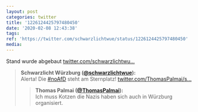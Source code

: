 ```yaml
---
layout: post
categories: twitter
title: '1226124425797480450'
date: '2020-02-08 12:43:38'
tags: 
ref: 'https://twitter.com/schwarzlichtwue/status/1226124425797480450'
media:
---
```

Stand wurde abgebaut [twitter.com/schwarzlichtwu…](https://twitter.com/schwarzlichtwue/status/1226106496674652160) 


> <b>Schwarzlicht Würzburg ([@schwarzlichtwue](https://twitter.com/schwarzlichtwue)):</b>  
>Alerta! Die [#noAfD](/t/noafd) steht am Sternplatz! [twitter.com/ThomasPalmai/s…](https://twitter.com/ThomasPalmai/status/1226102954039664640)   
>  
>  
>> <b>Thomas Palmai ([@ThomasPalmai](https://twitter.com/ThomasPalmai)):</b>    
>>Ich muss Kotzen die Nazis haben sich auch in Würzburg organisiert.      
>>    
>>    
>  
>  

